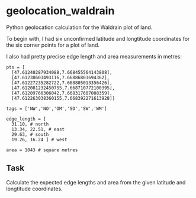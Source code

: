 # geolocation_waldrain

Python geolocation calculation for the Waldrain plot of land.

To begin with, I had six unconfirmed latitude and longtitude coordinates for the six corner points for a plot of land.

I also had pretty precise edge length and area measurements in metres:

```
pts = [
  [47.61240287934088,7.668455564143808],
  [47.61238603493116,7.66886803694362],
  [47.61227235282722,7.668805013356426],
  [47.612081232450755,7.668710772100395],
  [47.61209766306042,7.668317607008359],
  [47.612263038360155,7.668392271613928]]
  
tags = ['NW','NO','OM','SO','SW','WM']

edge_length = [
  31.10, # north
  13.34, 22.51, # east
  29.63, # south
  19.26, 16.24 ] # west

area = 1043 # square metres
```

## Task

Calculate the expected edge lengths and area from the given latitude and longtitude coordinates.

